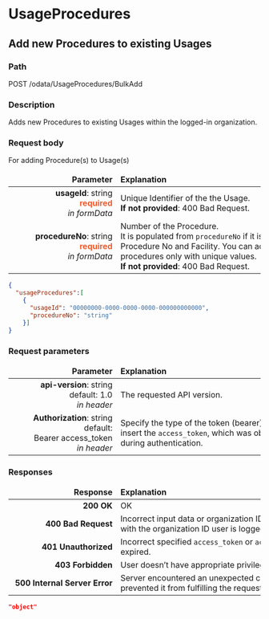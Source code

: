 # UsageProcedures

## Add new Procedures to existing Usages

### Path</span>
POST /odata/UsageProcedures/BulkAdd

### Description</span>
Adds new Procedures to existing Usages within the logged-in organization.

### Request body</span>
For adding Procedure(s) to Usage(s)

<style>
td, th {
   border: none!important;
}
</style>

|  <div style="width:200px">Parameter</div>  |  <div style="width:380px">Explanation</div>  |                      
|-----:|:-------|
|**usageId**: string <br> <span style="color: #F05D30">**required**</span> <br>  *in formData* | Unique Identifier of the the Usage. <br> **If not provided**: 400 Bad Request. |
|**procedureNo**: string <br> <span style="color: #F05D30">**required**</span> <br>  *in formData* | Number of the Procedure. <br> It is populated from ```procedureNo``` if it is matched by Procedure No and Facility. You can add procedures only with unique values. <br> **If not provided**: 400 Bad Request. |

``` json title="Request Content-types: APPLICATION/JSON, APPLICATION/XML <br> Request Example"
{
  "usageProcedures":[
    {
      "usageId": "00000000-0000-0000-0000-000000000000",
      "procedureNo": "string"
    }]
}
```

### Request parameters</span>
|  <div style="width:200px">Parameter</div>  |  <div style="width:380px">Explanation</div>  |                      
|-----:|:-------|
|**api-version**: string default: 1.0 <br> *in header*| The requested API version.|   
|**Authorization**: string default: <br> Bearer access_token <br> *in header* |Specify the type of the token (bearer) and then insert the ```access_token```, which was obtained during authentication. |

### Responses</span>
| <div style="width:200px">Response </div>|<div style="width:420px">Explanation</div>|                      
|-----:|:-------|
|**200 OK**|OK|      
|**400 Bad Request**|Incorrect input data or organization ID does not match with the organization ID user is logged in.|
|**401 Unauthorized**|Incorrect specified ```access_token``` or ```access_token``` got expired.|
|**403 Forbidden**|User doesn’t have appropriate privileges.|
|**500 Internal Server Error**|Server encountered an unexpected condition that prevented it from fulfilling the request.|

``` json title="Response Content-types: APPLICATION/JSON, APPLICATION/XML<br>Response example (200 OK)"
"object"

```



